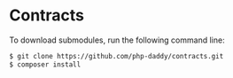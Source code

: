 # Contracts

To download submodules, run the following command line:

```bash
$ git clone https://github.com/php-daddy/contracts.git
$ composer install
```

